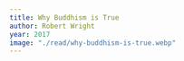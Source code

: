 ```yaml
---
title: Why Buddhism is True
author: Robert Wright
year: 2017
image: "./read/why-buddhism-is-true.webp"
---
```

